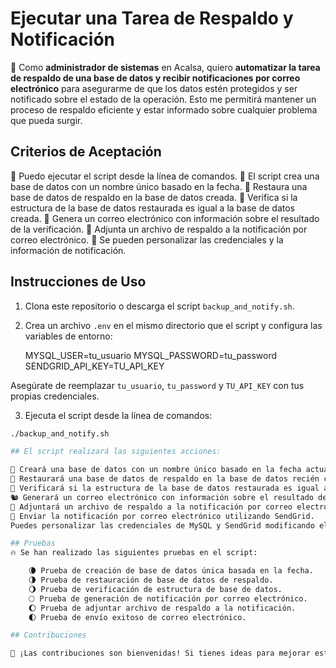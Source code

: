 # Ejecutar una Tarea de Respaldo y Notificación

🌌 Como **administrador de sistemas** en Acalsa, quiero **automatizar la tarea de respaldo de una base de datos y recibir notificaciones por correo electrónico** para asegurarme de que los datos estén protegidos y ser notificado sobre el estado de la operación. Esto me permitirá mantener un proceso de respaldo eficiente y estar informado sobre cualquier problema que pueda surgir.

## Criterios de Aceptación

🐘 Puedo ejecutar el script desde la línea de comandos.
🦒 El script crea una base de datos con un nombre único basado en la fecha.
🦣 Restaura una base de datos de respaldo en la base de datos creada.
🦙 Verifica si la estructura de la base de datos restaurada es igual a la base de datos creada.
🦛 Genera un correo electrónico con información sobre el resultado de la verificación.
🐪 Adjunta un archivo de respaldo a la notificación por correo electrónico.
🦇 Se pueden personalizar las credenciales y la información de notificación.

## Instrucciones de Uso

1. Clona este repositorio o descarga el script `backup_and_notify.sh`.

2. Crea un archivo `.env` en el mismo directorio que el script y configura las variables de entorno:

    MYSQL_USER=tu_usuario
    MYSQL_PASSWORD=tu_password
    SENDGRID_API_KEY=TU_API_KEY

Asegúrate de reemplazar `tu_usuario`, `tu_password` y `TU_API_KEY` con tus propias credenciales.

3. Ejecuta el script desde la línea de comandos:

```bash
./backup_and_notify.sh

## El script realizará las siguientes acciones:

🐀 Creará una base de datos con un nombre único basado en la fecha actual.
🐹 Restaurará una base de datos de respaldo en la base de datos recién creada.
🐰 Verificará si la estructura de la base de datos restaurada es igual a la base de datos creada.
🐿️ Generará un correo electrónico con información sobre el resultado de la verificación.
🦫 Adjuntará un archivo de respaldo a la notificación por correo electrónico.
🦔 Enviar la notificación por correo electrónico utilizando SendGrid.
Puedes personalizar las credenciales de MySQL y SendGrid modificando el archivo .env antes de ejecutar el script.

## Pruebas
🔥 Se han realizado las siguientes pruebas en el script:

    🌘 Prueba de creación de base de datos única basada en la fecha.
    🌗 Prueba de restauración de base de datos de respaldo.
    🌖 Prueba de verificación de estructura de base de datos.
    🌕 Prueba de generación de notificación por correo electrónico.
    🌔 Prueba de adjuntar archivo de respaldo a la notificación.
    🌓 Prueba de envío exitoso de correo electrónico.

## Contribuciones

🐐 ¡Las contribuciones son bienvenidas! Si tienes ideas para mejorar este script o el README, siéntete libre de hacer un fork del repositorio y enviar pull requests.